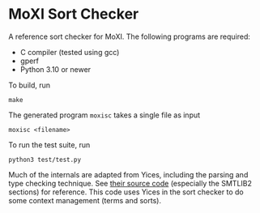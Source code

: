 # MoXI Sort Checker

A reference sort checker for MoXI. The following programs are required:

- C compiler (tested using gcc)
- gperf
- Python 3.10 or newer

To build, run

    make

The generated program `moxisc` takes a single file as input

    moxisc <filename>

To run the test suite, run

    python3 test/test.py

Much of the internals are adapted from Yices, including the parsing and type checking technique. See [their source code](https://github.com/SRI-CSL/yices2) (especially the SMTLIB2 sections) for reference. This code uses Yices in the sort checker to do some context management (terms and sorts).